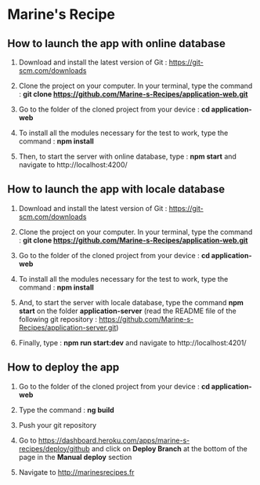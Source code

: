 # Marine's Recipe

## How to launch the app with online database

1. Download and install the latest version of Git : https://git-scm.com/downloads

2. Clone the project on your computer. In your terminal, type the command : **git clone https://github.com/Marine-s-Recipes/application-web.git**

3. Go to the folder of the cloned project from your device : **cd application-web**

4. To install all the modules necessary for the test to work, type the command : **npm install**

5. Then, to start the server with online database, type : **npm start** and navigate to http://localhost:4200/

## How to launch the app with locale database

1. Download and install the latest version of Git : https://git-scm.com/downloads

2. Clone the project on your computer. In your terminal, type the command : **git clone https://github.com/Marine-s-Recipes/application-web.git**

3. Go to the folder of the cloned project from your device : **cd application-web**

4. To install all the modules necessary for the test to work, type the command : **npm install**

5. And, to start the server with locale database, type the command **npm start** on the folder **application-server** (read the README file of the following git repository : https://github.com/Marine-s-Recipes/application-server.git)

6. Finally, type : **npm run start:dev** and navigate to http://localhost:4201/

## How to deploy the app

1. Go to the folder of the cloned project from your device : **cd application-web**

2. Type the command : **ng build**

3. Push your git repository

4. Go to https://dashboard.heroku.com/apps/marine-s-recipes/deploy/github and click on **Deploy Branch** at the bottom of the page in the **Manual deploy** section

5. Navigate to http://marinesrecipes.fr
